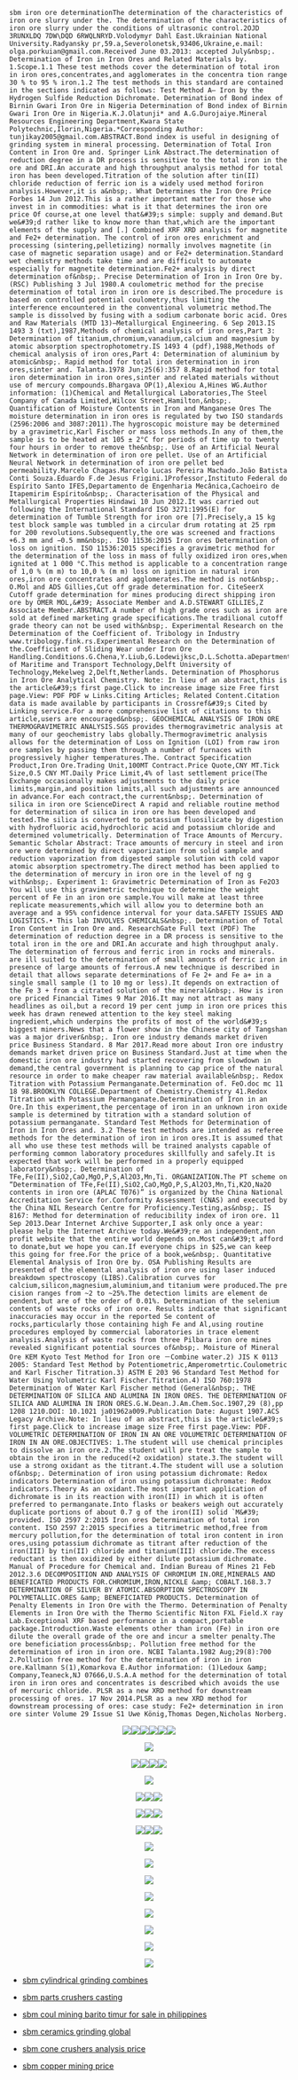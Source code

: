 
```
sbm iron ore determinationThe determination of the characteristics of iron ore slurry under the. The determination of the characteristics of iron ore slurry under the conditions of ultrasonic control.2OJD 3RUNXLDQ 7DW\DQD 6RWQLNRYD.Volodymyr Dahl East.Ukrainian National University.Radyansky pr,59.a,Severolonetsk,93406,Ukraine,e.mail: olga.porkuian@gmail.com.Received June 03.2013: accepted July&nbsp;. Determination of Iron in Iron Ores and Related Materials by. 1.Scope.1.1 These test methods cover the determination of total iron in iron ores,concentrates,and agglomerates in the concentra tion range 30 % to 95 % iron.1.2 The test methods in this standard are contained in the sections indicated as follows: Test Method A— Iron by the Hydrogen Sulfide Reduction Dichromate. Determination of Bond index of Birnin Gwari Iron Ore in Nigeria Determination of Bond index of Birnin Gwari Iron Ore in Nigeria.K.J.Olatunji* and A.G.Durojaiye.Mineral Resources Engineering Department,Kwara State Polytechnic,Ilorin,Nigeria.*Corresponding Author: tunjikay2005@gmail.com.ABSTRACT.Bond index is useful in designing of grinding system in mineral processing. Determination of Total Iron Content in Iron Ore and. Springer Link Abstract.The determination of reduction degree in a DR process is sensitive to the total iron in the ore and DRI.An accurate and high throughput analysis method for total iron has been developed.Titration of the solution after tin(II) chloride reduction of ferric ion is a widely used method foriron analysis.However,it is a&nbsp;. What Determines the Iron Ore Price Forbes 14 Jun 2012.This is a rather important matter for those who invest in in commodities: what is it that determines the iron ore price Of course,at one level that&#39;s simple: supply and demand.But we&#39;d rather like to know more than that,which are the important elements of the supply and [.] Combined XRF XRD analysis for magnetite and Fe2+ determination. The control of iron ores enrichment and processing (sintering,pelletizing) normally involves magnetite (in case of magnetic separation usage) and or Fe2+ determination.Standard wet chemistry methods take time and are difficult to automate especially for magnetite determination.Fe2+ analysis by direct determination of&nbsp;. Precise Determination of Iron in Iron Ore by. (RSC) Publishing 3 Jul 1980.A coulometric method for the precise determination of total iron in iron ore is described.The procedure is based on controlled potential coulometry,thus limiting the interference encountered in the conventional volumetric method.The sample is dissolved by fusing with a sodium carbonate boric acid. Ores and Raw Materials (MTD 13)—Metallurgical Engineering. 6 Sep 2013.IS 1493 3 (txt),1987,Methods of chemical analysis of iron ores,Part 3: Determination of titanium,chromium,vanadium,calcium and magnesium by atomic absorption spectrophotometry.IS 1493 4 (pdf),1988,Methods of chemical analysis of iron ores,Part 4: Determination of aluminium by atomic&nbsp;. Rapid method for total iron determination in iron ores,sinter and. Talanta.1978 Jun;25(6):357 8.Rapid method for total iron determination in iron ores,sinter and related materials without use of mercury compounds.Bhargava OP(1),Alexiou A,Hines WG.Author information: (1)Chemical and Metallurgical Laboratories,The Steel Company of Canada Limited,Wilcox Street,Hamilton,&nbsp;. Quantification of Moisture Contents in Iron and Manganese Ores The moisture determination in iron ores is regulated by two ISO standards (2596:2006 and 3087:2011).The hygroscopic moisture may be determined by a gravimetric,Karl Fischer or mass loss methods.In any of them,the sample is to be heated at 105 ± 2°C for periods of time up to twenty four hours in order to remove the&nbsp;. Use of an Artificial Neural Network in determination of iron ore pellet. Use of an Artificial Neural Network in determination of iron ore pellet bed permeability.Marcelo Chagas.Marcelo Lucas Pereira Machado.João Batista Conti Souza.Eduardo F.de Jesus Frigini.1Professor,Instituto Federal do Espírito Santo IFES,Departamento de Engenharia Mecânica,Cachoeiro de Itapemirim Espírito&nbsp;. Characterisation of the Physical and Metallurgical Properties Hindawi 10 Jun 2012.It was carried out following the International Standard ISO 3271:1995(E) for determination of Tumble Strength for iron ore [7].Precisely,a 15 kg test block sample was tumbled in a circular drum rotating at 25 rpm for 200 revolutions.Subsequently,the ore was screened and fractions +6.3 mm and −0.5 mm&nbsp;. ISO 11536:2015 Iron ores Determination of loss on ignition. ISO 11536:2015 specifies a gravimetric method for the determination of the loss in mass of fully oxidized iron ores,when ignited at 1 000 °C.This method is applicable to a concentration range of 1,0 % (m m) to 10,0 % (m m) loss on ignition in natural iron ores,iron ore concentrates and agglomerates.The method is not&nbsp;. O.Mol and ADS Gillies,Cut off grade determination for. CiteSeerX Cutoff grade determination for mines producing direct shipping iron ore by OMER MOL,&#39; Associate Member and A.D.STEWART GILLIES,Z Associate Member.ABSTRACT.A number of high grade ores such as iron are sold at defined marketing grade specifications.The tradilional cutoff grade theory can not be used with&nbsp;. Experimental Research on the Determination of the Coefficient of. Tribology in Industry www.tribology.fink.rs.Experimental Research on the Determination of the.Coefficient of Sliding Wear under Iron Ore Handling.Conditions.G.Chena,Y.Liub,G.Lodewijksc,D.L.Schotta.aDepartment of Maritime and Transport Technology,Delft University of Technology,Mekelweg 2,Delft,Netherlands. Determination of Phosphorus in Iron Ore Analytical Chemistry. Note: In lieu of an abstract,this is the article&#39;s first page.Click to increase image size Free first page.View: PDF PDF w Links.Citing Articles; Related Content.Citation data is made available by participants in Crossref&#39;s Cited by Linking service.For a more comprehensive list of citations to this article,users are encouraged&nbsp;. GEOCHEMICAL ANALYSIS OF IRON ORE THERMOGRAVIMETRIC ANALYSIS.SGS provides thermogravimetric analysis at many of our geochemistry labs globally.Thermogravimetric analysis allows for the determination of Loss on Ignition (LOI) from raw iron ore samples by passing them through a number of furnaces with progressively higher temperatures.The. Contract Specification Product,Iron Ore.Trading Unit,100MT Contract.Price Quote,CNY MT.Tick Size,0.5 CNY MT.Daily Price Limit,4% of last settlement price(The Exchange occasionally makes adjustments to the daily price limits,margin,and position limits,all such adjustments are announced in advance.For each contract,the current&nbsp;. Determination of silica in iron ore ScienceDirect A rapid and reliable routine method for determination of silica in iron ore has been developed and tested.The silica is converted to potassium fluosilicate by digestion with hydrofluoric acid,hydrochloric acid and potassium chloride and determined volumetrically. Determination of Trace Amounts of Mercury. Semantic Scholar Abstract: Trace amounts of mercury in steel and iron ore were determined by direct vaporization from solid sample and reduction vaporization from digested sample solution with cold vapor atomic absorption spectrometry.The direct method has been applied to the determination of mercury in iron ore in the level of ng g with&nbsp;. Experiment 1: Gravimetric Determination of Iron as Fe2O3 You will use this gravimetric technique to determine the weight percent of Fe in an iron ore sample.You will make at least three replicate measurements,which will allow you to determine both an average and a 95% confidence interval for your data.SAFETY ISSUES AND LOGISTICS.• This lab INVOLVES CHEMICALS&nbsp;. Determination of Total Iron Content in Iron Ore and. ResearchGate Full text (PDF) The determination of reduction degree in a DR process is sensitive to the total iron in the ore and DRI.An accurate and high throughput analy. The determination of ferrous and ferric iron in rocks and minerals. are ill suited to the determination of small amounts of ferric iron in presence of large amounts of ferrous.A new technique is described in detail that allows separate determinations of Fe 2+ and Fe a+ in a single small sample (1 to 10 mg or less).It depends on extraction of the Fe 3 + from a citrated solution of the mineral&nbsp;. How is iron ore priced Financial Times 9 Mar 2016.It may not attract as many headlines as oil,but a record 19 per cent jump in iron ore prices this week has drawn renewed attention to the key steel making ingredient,which underpins the profits of most of the world&#39;s biggest miners.News that a flower show in the Chinese city of Tangshan was a major driver&nbsp;. Iron ore industry demands market driven price Business Standard. 8 Mar 2017.Read more about Iron ore industry demands market driven price on Business Standard.Just at time when the domestic iron ore industry had started recovering from slowdown in demand,the central government is planning to cap price of the natural resource in order to make cheaper raw material available&nbsp;. Redox Titration with Potassium Permanganate.Determination of. FeO.doc mc 11 18 98.BROOKLYN COLLEGE.Department of Chemistry.Chemistry 41.Redox Titration with Potassium Permanganate.Determination of Iron in an Ore.In this experiment,the percentage of iron in an unknown iron oxide sample is determined by titration with a standard solution of potassium permanganate. Standard Test Methods for Determination of Iron in Iron Ores and. 3.2 These test methods are intended as referee methods for the determination of iron in iron ores.It is assumed that all who use these test methods will be trained analysts capable of performing common laboratory procedures skillfully and safely.It is expected that work will be performed in a properly equipped laboratory&nbsp;. Determination of TFe,Fe(II),SiO2,CaO,MgO,P,S,Al2O3,Mn,Ti. ORGANIZATION.The PT scheme on “Determination of TFe,Fe(II),SiO2,CaO,MgO,P,S,Al2O3,Mn,Ti,K2O,Na2O contents in iron ore (APLAC T076)” is organized by the China National Accreditation Service for.Conformity Assessment (CNAS) and executed by the China NIL Research Centre for Proficiency.Testing,as&nbsp;. IS 8167: Method for determination of reducibility index of iron ore. 11 Sep 2013.Dear Internet Archive Supporter,I ask only once a year: please help the Internet Archive today.We&#39;re an independent,non profit website that the entire world depends on.Most can&#39;t afford to donate,but we hope you can.If everyone chips in $25,we can keep this going for free.For the price of a book,we&nbsp;. Quantitative Elemental Analysis of Iron Ore by. OSA Publishing Results are presented of the elemental analysis of iron ore using laser induced breakdown spectroscopy (LIBS).Calibration curves for calcium,silicon,magnesium,aluminium,and titanium were produced.The pre cision ranges from ~2 to ~25%.The detection limits are element de pendent,but are of the order of 0.01%. Determination of the selenium contents of waste rocks of iron ore. Results indicate that significant inaccuracies may occur in the reported Se content of rocks,particularly those containing high Fe and Al,using routine procedures employed by commercial laboratories in trace element analysis.Analysis of waste rocks from three Pilbara iron ore mines revealed significant potential sources of&nbsp;. Moisture of Mineral Ore KEM Kyoto Test Method for Iron ore －Combine water.2) JIS K 0113 2005: Standard Test Method by Potentiometric,Amperometrtic.Coulometric and Karl Fischer Titration.3) ASTM E 203 96 Standard Test Method for Water Using Volumetric Karl Fischer.Titration.4) ISO 760:1978 Determination of Water Karl Fischer method (General&nbsp;. THE DETERMINATION OF SILICA AND ALUMINA IN IRON ORES. THE DETERMINATION OF SILICA AND ALUMINA IN IRON ORES.G.W.Dean.J.Am.Chem.Soc.1907,29 (8),pp 1208 1210.DOI: 10.1021 ja01962a009.Publication Date: August 1907.ACS Legacy Archive.Note: In lieu of an abstract,this is the article&#39;s first page.Click to increase image size Free first page.View: PDF. VOLUMETRIC DETERMINATION OF IRON IN AN ORE VOLUMETRIC DETERMINATION OF IRON IN AN ORE.OBJECTIVES: 1.The student will use chemical principles to dissolve an iron ore.2.The student will pre treat the sample to obtain the iron in the reduced(+2 oxidation) state.3.The student will use a strong oxidant as the titrant.4.The student will use a solution of&nbsp;. Determination of iron using potassium dichromate: Redox indicators Determination of iron using potassium dichromate: Redox indicators.Theory As an oxidant.The most important application of dichromate is in its reaction with iron(II) in which it is often preferred to permanganate.Into flasks or beakers weigh out accurately duplicate portions of about 0.7 g of the iron(II) solid `M&#39; provided. ISO 2597 2:2015 Iron ores Determination of total iron content. ISO 2597 2:2015 specifies a titrimetric method,free from mercury pollution,for the determination of total iron content in iron ores,using potassium dichromate as titrant after reduction of the iron(III) by tin(II) chloride and titanium(III) chloride.The excess reductant is then oxidized by either dilute potassium dichromate. Manual of Procedure for Chemical and. Indian Bureau of Mines 21 Feb 2012.3.6 DECOMPOSITION AND ANALYSIS OF CHROMIUM IN.ORE,MINERALS AND BENEFICATED PRODUCTS FOR.CHROMIUM,IRON,NICKLE &amp; COBALT.168.3.7 DETERMINATION OF SILVER BY ATOMIC.ABSORPTION SPECTROSCOPY IN POLYMETALLIC.ORES &amp; BENEFICIATED PRODUCTS. Determination of Penalty Elements in Iron Ore with the Thermo. Determination of Penalty Elements in Iron Ore with the Thermo Scientific Niton FXL Field.X ray Lab.Exceptional XRF based performance in a compact,portable package.Introduction.Waste elements other than iron (Fe) in iron ore dilute the overall grade of the ore and incur a smelter penalty.The ore beneficiation process&nbsp;. Pollution free method for the determination of iron in iron ore. NCBI Talanta.1982 Aug;29(8):700 2.Pollution free method for the determination of iron in iron ore.Kallmann S(1),Komarkova E.Author information: (1)Ledoux &amp; Company,Teaneck,NJ 07666,U.S.A.A method for the determination of total iron in iron ores and concentrates is described which avoids the use of mercuric chloride. PLSR as a new XRD method for downstream processing of ores. 17 Nov 2014.PLSR as a new XRD method for downstream processing of ores: case study: Fe2+ determination in iron ore sinter Volume 29 Issue S1 Uwe König,Thomas Degen,Nicholas Norberg. 
```

<div align="center">
  
<a rel="nofollow" href="https://m.shibang-china.com?f=github&k=sbm+iron+ore+determination"><img src="https://static.shibang-china.com/en/l.png"></a><img src="https://static.shibang-china.com/en/hw.png"><a rel="nofollow" href="https://m.shibang-china.com/product/?f=github&k=sbm+iron+ore+determination"><img src="https://static.shibang-china.com/en/p.png"></a><a rel="nofollow" href="https://m.shibang-china.com/cases/?f=github&k=sbm+iron+ore+determination"><img src="https://static.shibang-china.com/en/c.png"></a><a rel="nofollow" href="https://m.shibang-china.com/news/?f=github&k=sbm+iron+ore+determination"><img src="https://static.shibang-china.com/en/n.png"></a><a rel="nofollow" href="https://m.shibang-china.com?f=github&k=sbm+iron+ore+determination"><img src="https://static.shibang-china.com/en/m.png"></a>

<a rel="nofollow" href="https://m.shibang-china.com/product/?f=github&k=sbm+iron+ore+determination"><img src="https://static.shibang-china.com/en/b.jpg"></a>
  
<a rel="nofollow" href="https://m.shibang-china.com/solution-aggregate.html?f=github&k=sbm+iron+ore+determination"><img src="https://static.shibang-china.com/en/a.jpg"></a><a rel="nofollow" href="https://m.shibang-china.com/solution-mine.html?f=github&k=sbm+iron+ore+determination"><img src="https://static.shibang-china.com/en/m.jpg"></a><a rel="nofollow" href="https://m.shibang-china.com/solution-mill.html?f=github&k=sbm+iron+ore+determination"><img src="https://static.shibang-china.com/en/g.jpg"></a><a rel="nofollow" href="https://m.shibang-china.com/solution-epc.html?f=github&k=sbm+iron+ore+determination"><img src="https://static.shibang-china.com/en/e.jpg"></a>

<a rel="nofollow" href="https://m.shibang-china.com/product/?f=github&k=sbm+iron+ore+determination"><img src="https://static.shibang-china.com/en/a-p.png"></a>

<a rel="nofollow" href="https://m.shibang-china.com/product/crusher/c6x.html?f=github&k=sbm+iron+ore+determination"><img src="https://static.shibang-china.com/en/j.jpg"></a><a rel="nofollow" href="https://m.shibang-china.com/product/crusher/ci5x.html?f=github&k=sbm+iron+ore+determination"><img src="https://static.shibang-china.com/en/i.jpg"></a><a rel="nofollow" href="https://m.shibang-china.com/product/crusher/hst.html?f=github&k=sbm+iron+ore+determination"><img src="https://static.shibang-china.com/en/c.jpg"></a>

<a rel="nofollow" href="https://m.shibang-china.com/product/mill/mtw.html?f=github&k=sbm+iron+ore+determination"><img src="https://static.shibang-china.com/en/mtw.jpg"></a><a rel="nofollow" href="https://m.shibang-china.com/product/mill/scm.html?f=github&k=sbm+iron+ore+determination"><img src="https://static.shibang-china.com/en/scm.jpg"></a><a rel="nofollow" href="https://m.shibang-china.com/product/mill/lm.html?f=github&k=sbm+iron+ore+determination"><img src="https://static.shibang-china.com/en/lm.jpg"></a>

<a rel="nofollow" href="https://m.shibang-china.com/product/sand/vsi6x.html?f=github&k=sbm+iron+ore+determination"><img src="https://static.shibang-china.com/en/6x.jpg"></a><a rel="nofollow" href="https://m.shibang-china.com/product/sand/vu.html?f=github&k=sbm+iron+ore+determination"><img src="https://static.shibang-china.com/en/vu.jpg"></a><a rel="nofollow" href="https://m.shibang-china.com/product/mobile/klun.html?f=github&k=sbm+iron+ore+determination"><img src="https://static.shibang-china.com/en/k.jpg"></a>

<a rel="nofollow" href="https://m.shibang-china.com/cases/?f=github&k=sbm+iron+ore+determination"><img src="https://static.shibang-china.com/en/case.png"></a>

<a rel="nofollow" href="https://m.shibang-china.com/cases/aggregate/202.html?f=github&k=sbm+iron+ore+determination"><img src="https://static.shibang-china.com/en/c-1.jpg"></a>

<a rel="nofollow" href="https://m.shibang-china.com/cases/aggregate/203.html?f=github&k=sbm+iron+ore+determination"><img src="https://static.shibang-china.com/en/c-2.jpg"></a>

<a rel="nofollow" href="https://m.shibang-china.com/cases/mill/123.html?f=github&k=sbm+iron+ore+determination"><img src="https://static.shibang-china.com/en/c-3.jpg"></a>

<a rel="nofollow" href="https://m.shibang-china.com/contact_us.html?f=github&k=sbm+iron+ore+determination"><img src="https://static.shibang-china.com/en/contact.png"></a>

<a rel="nofollow" href="https://swt.shibang-china.com/?f=github&k=sbm+iron+ore+determination"><img src="https://static.shibang-china.com/en/chat.png"></a>

<a rel="nofollow" href="https://whatsapp.shibangsoft.com/WhatsApp.php?f=github&k=sbm+iron+ore+determination"><img src="https://static.shibang-china.com/en/whatsapp.png"></a>

<a rel="nofollow" href="https://m.shibang-china.com/?f=github&k=sbm+iron+ore+determination"><img src="https://static.shibang-china.com/en/website.png"></a>

</div>


* [sbm cylindrical grinding combines](sbm%20cylindrical%20grinding%20combines.md)

* [sbm parts crushers casting](sbm%20parts%20crushers%20casting.md)

* [sbm coul mining barito timur for sale in philippines](sbm%20coul%20mining%20barito%20timur%20for%20sale%20in%20philippines.md)

* [sbm ceramics grinding global](sbm%20ceramics%20grinding%20global.md)

* [sbm cone crushers analysis price](sbm%20cone%20crushers%20analysis%20price.md)

* [sbm copper mining price](sbm%20copper%20mining%20price.md)